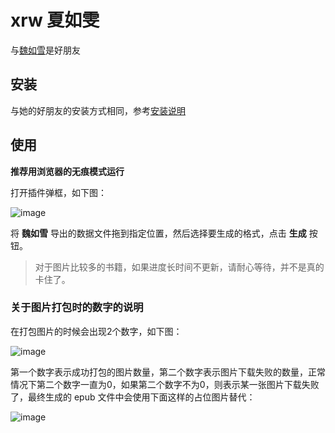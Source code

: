# xrw 夏如雯

与[魏如雪](https://github.com/ckisok/wrx)是好朋友

## 安装

与她的好朋友的安装方式相同，参考[安装说明](https://github.com/ckisok/wrx#%E5%AE%89%E8%A3%85)

## 使用

**推荐用浏览器的无痕模式运行**

打开插件弹框，如下图：

![image](https://github.com/ckisok/xrw/assets/143160104/fbe052d5-3653-4164-939b-d3a49c9a8fed)

将 **魏如雪** 导出的数据文件拖到指定位置，然后选择要生成的格式，点击 **生成** 按钮。

> 对于图片比较多的书籍，如果进度长时间不更新，请耐心等待，并不是真的卡住了。

### 关于图片打包时的数字的说明

在打包图片的时候会出现2个数字，如下图：

![image](https://github.com/ckisok/xrw/assets/143160104/5334b448-bbe9-4b2b-8d29-476534716d86)

第一个数字表示成功打包的图片数量，第二个数字表示图片下载失败的数量，正常情况下第二个数字一直为0，如果第二个数字不为0，则表示某一张图片下载失败了，最终生成的 epub 文件中会使用下面这样的占位图片替代：

![image](https://github.com/ckisok/xrw/assets/143160104/b9a0dc15-e241-4f99-b537-4595fc78273a)
